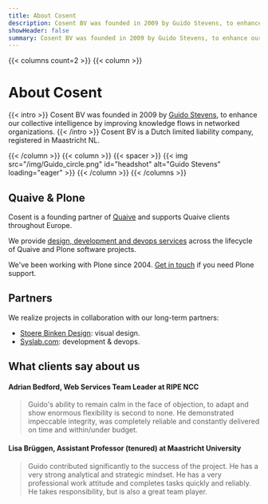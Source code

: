 ```yaml
---
title: About Cosent
description: Cosent BV was founded in 2009 by Guido Stevens, to enhance our collective intelligence by improving knowledge flows in networked organizations.
showHeader: false
summary: Cosent BV was founded in 2009 by Guido Stevens, to enhance our collective intelligence by improving knowledge flows in networked organizations.
---
```


{{< columns count=2 >}}
{{< column >}}
# About Cosent
{{< intro >}}
Cosent BV was founded in 2009 by [Guido Stevens](https://linkedin.com/in/guidostevens), to enhance our collective intelligence by improving knowledge flows in networked organizations.
{{< /intro >}}
Cosent BV is a Dutch limited liability company, registered in Maastricht NL.

{{< /column >}}
{{< column >}}
{{< spacer >}}
{{< img src="/img/Guido_circle.png" id="headshot" alt="Guido Stevens" loading="eager" >}}
{{< /column >}}
{{< /columns >}}





## Quaive & Plone

Cosent is a founding partner of [Quaive](https://quaive.com) and supports Quaive clients throughout Europe.

We provide [design, development and devops services](/services/) across the lifecycle of Quaive and Plone software projects.

We've been working with Plone since 2004. [Get in touch](/contact/) if you need Plone support.
 
## Partners

We realize projects in collaboration with our long-term partners:

- [Stoere Binken Design](https://stoerebinken.nl): visual design.
- [Syslab.com](https://syslab.com): development & devops.

## What clients say about us

#### Adrian Bedford, Web Services Team Leader at RIPE NCC
> Guido's ability to remain calm in the face of objection, to adapt and show enormous flexibility is second to none. He demonstrated impeccable integrity, was completely reliable and constantly delivered on time and within/under budget.


#### Lisa Brüggen, Assistant Professor (tenured) at Maastricht University

> Guido contributed significantly to the success of the project. He has a very strong analytical and strategic mindset. He has a very professional work attitude and completes tasks quickly and reliably. He takes responsibility, but is also a great team player.

